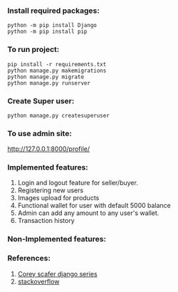 
### Install required packages: 

```python -m pip install Django```<br />
```python -m pip install pip```


### To run project:
```
pip install -r requirements.txt
python manage.py makemigrations
python manage.py migrate
python manage.py runserver
```

### Create Super user:
```python manage.py createsuperuser```
### To use admin site:
  http://127.0.0.1:8000/profile/
### Implemented features:
1) Login and logout feature for seller/buyer.
2) Registering new users
3) Images upload for products
4) Functional wallet for user with default 5000 balance
5) Admin can add any amount to any user's wallet.
6) Transaction history  



### Non-Implemented features:


### References:
1) [Corey scafer django series](https://www.youtube.com/watch?v=UmljXZIypDc&list=PL-osiE80TeTtoQCKZ03TU5fNfx2UY6U4p)
2) [stackoverflow](https://www.stackoverflow.com)


